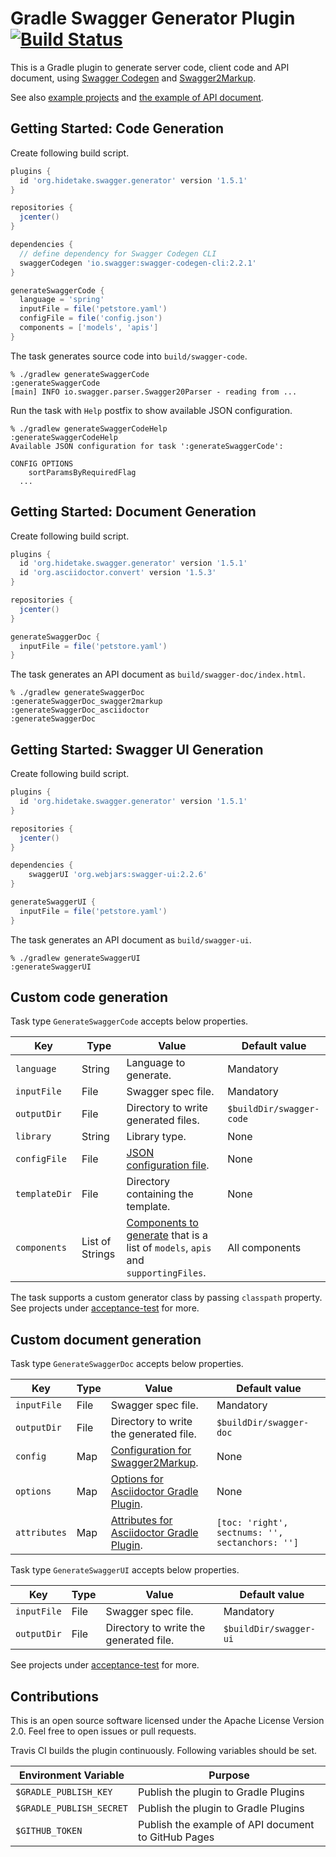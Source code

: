 Gradle Swagger Generator Plugin [![Build Status](https://travis-ci.org/int128/gradle-swagger-generator-plugin.svg?branch=master)](https://travis-ci.org/int128/gradle-swagger-generator-plugin)
=============================

This is a Gradle plugin to generate server code, client code and API document, using [Swagger Codegen](https://github.com/swagger-api/swagger-codegen) and [Swagger2Markup](https://github.com/Swagger2Markup/swagger2markup).

See also [example projects](acceptance-test/) and [the example of API document](https://int128.github.io/gradle-swagger-generator-plugin/).


Getting Started: Code Generation
--------------------------------

Create following build script.

```groovy
plugins {
  id 'org.hidetake.swagger.generator' version '1.5.1'
}

repositories {
  jcenter()
}

dependencies {
  // define dependency for Swagger Codegen CLI
  swaggerCodegen 'io.swagger:swagger-codegen-cli:2.2.1'
}

generateSwaggerCode {
  language = 'spring'
  inputFile = file('petstore.yaml')
  configFile = file('config.json')
  components = ['models', 'apis']
}
```

The task generates source code into `build/swagger-code`.

```
% ./gradlew generateSwaggerCode
:generateSwaggerCode
[main] INFO io.swagger.parser.Swagger20Parser - reading from ...
```

Run the task with `Help` postfix to show available JSON configuration.

```
% ./gradlew generateSwaggerCodeHelp
:generateSwaggerCodeHelp
Available JSON configuration for task ':generateSwaggerCode':

CONFIG OPTIONS
	sortParamsByRequiredFlag
  ...
```


Getting Started: Document Generation
------------------------------------

Create following build script.

```groovy
plugins {
  id 'org.hidetake.swagger.generator' version '1.5.1'
  id 'org.asciidoctor.convert' version '1.5.3'
}

repositories {
  jcenter()
}

generateSwaggerDoc {
  inputFile = file('petstore.yaml')
}
```

The task generates an API document as `build/swagger-doc/index.html`.

```
% ./gradlew generateSwaggerDoc
:generateSwaggerDoc_swagger2markup
:generateSwaggerDoc_asciidoctor
:generateSwaggerDoc
```


Getting Started: Swagger UI Generation
--------------------------------------

Create following build script.

```groovy
plugins {
  id 'org.hidetake.swagger.generator' version '1.5.1'
}

repositories {
  jcenter()
}

dependencies {
    swaggerUI 'org.webjars:swagger-ui:2.2.6'
}

generateSwaggerUI {
  inputFile = file('petstore.yaml')
}
```

The task generates an API document as `build/swagger-ui`.

```
% ./gradlew generateSwaggerUI
:generateSwaggerUI
```


Custom code generation
----------------------

Task type `GenerateSwaggerCode` accepts below properties.

Key           | Type              | Value                                   | Default value
--------------|-------------------|-----------------------------------------|--------------
`language`    | String            | Language to generate.                   | Mandatory
`inputFile`   | File              | Swagger spec file.                      | Mandatory
`outputDir`   | File              | Directory to write generated files.     | `$buildDir/swagger-code`
`library`     | String            | Library type.                           | None
`configFile`  | File              | [JSON configuration file](https://github.com/swagger-api/swagger-codegen#customizing-the-generator). | None
`templateDir` | File              | Directory containing the template.      | None
`components`  | List of Strings   | [Components to generate](https://github.com/swagger-api/swagger-codegen#selective-generation) that is a list of `models`, `apis` and `supportingFiles`. | All components

The task supports a custom generator class by passing `classpath` property.
See projects under [acceptance-test](acceptance-test) for more.


Custom document generation
--------------------------

Task type `GenerateSwaggerDoc` accepts below properties.

Key           | Type              | Value                                   | Default value
--------------|-------------------|-----------------------------------------|--------------
`inputFile`   | File              | Swagger spec file.                      | Mandatory
`outputDir`   | File              | Directory to write the generated file.  | `$buildDir/swagger-doc`
`config`      | Map               | [Configuration for Swagger2Markup](http://swagger2markup.github.io/swagger2markup/1.1.0/#_swagger2markup_properties). | None
`options`     | Map               | [Options for Asciidoctor Gradle Plugin](https://github.com/asciidoctor/asciidoctor-gradle-plugin#options--attributes). | None
`attributes`  | Map               | [Attributes for Asciidoctor Gradle Plugin](https://github.com/asciidoctor/asciidoctor-gradle-plugin#options--attributes). | `[toc: 'right', sectnums: '', sectanchors: '']`

Task type `GenerateSwaggerUI` accepts below properties.

Key           | Type              | Value                                   | Default value
--------------|-------------------|-----------------------------------------|--------------
`inputFile`   | File              | Swagger spec file.                      | Mandatory
`outputDir`   | File              | Directory to write the generated file.  | `$buildDir/swagger-ui`

See projects under [acceptance-test](acceptance-test) for more.


Contributions
-------------

This is an open source software licensed under the Apache License Version 2.0.
Feel free to open issues or pull requests.

Travis CI builds the plugin continuously.
Following variables should be set.

Environment Variable        | Purpose
----------------------------|--------
`$GRADLE_PUBLISH_KEY`       | Publish the plugin to Gradle Plugins
`$GRADLE_PUBLISH_SECRET`    | Publish the plugin to Gradle Plugins
`$GITHUB_TOKEN`             | Publish the example of API document to GitHub Pages
